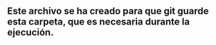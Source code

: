 ## Este archivo se ha creado para que git guarde esta carpeta, que es necesaria durante la ejecución.
